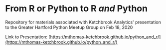 # From R or Python to R *and* Python
Repository for materials associated with Ketchbrook Analytics' presentation to the Greater Hartford Python Meetup Group on Feb 18, 2020

Link to Presentation: [https://mthomas-ketchbrook.github.io/python_and_r/](https://mthomas-ketchbrook.github.io/python_and_r/)
